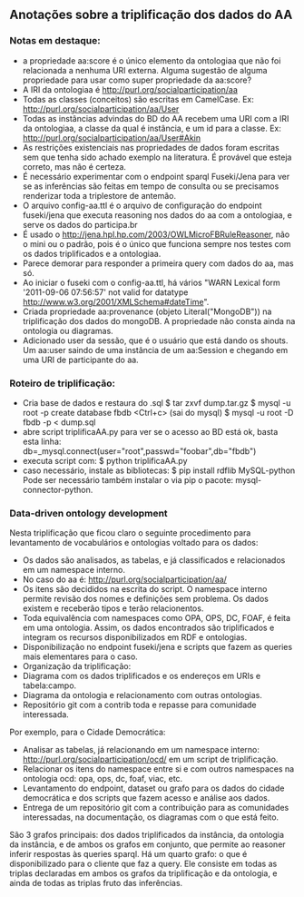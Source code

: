 ## Anotações sobre a triplificação dos dados do AA

### Notas em destaque:

* a propriedade aa:score é o único elemento da ontologiaa que não foi relacionada a nenhuma URI externa. Alguma sugestão de alguma propriedade para usar como super propriedade da aa:score?
* A IRI da ontologiaa é http://purl.org/socialparticipation/aa
* Todas as classes (conceitos) são escritas em CamelCase. Ex:
http://purl.org/socialparticipation/aa/User
* Todas as instâncias advindas do BD do AA recebem uma URI com a IRI da ontologiaa, a classe da qual é instância, e um id para a classe. Ex: http://purl.org/socialparticipation/aa/User#Akin
* As restrições existenciais nas propriedades de dados foram escritas sem que tenha sido achado exemplo na literatura. É provável que esteja correto, mas não é certeza.
* É necessário experimentar com o endpoint sparql Fuseki/Jena para ver se as inferências são feitas em tempo de consulta ou se precisamos renderizar toda a triplestore de antemão.
* O arquivo config-aa.ttl é o arquivo de configuração do endpoint fuseki/jena que executa reasoning nos dados do aa com a ontologiaa, e serve os dados do participa.br
* É usado o http://jena.hpl.hp.com/2003/OWLMicroFBRuleReasoner, não o mini ou o padrão, pois é o único que funciona sempre nos testes com os dados triplificados e a ontologiaa.
* Parece demorar para responder a primeira query com dados do aa, mas só.
* Ao iniciar o fuseki com o config-aa.ttl, há vários "WARN  Lexical form '2011-09-06 07:56:57' not valid for datatype http://www.w3.org/2001/XMLSchema#dateTime".
* Criada propriedade aa:provenance (objeto Literal("MongoDB")) na triplificação dos dados do mongoDB. A propriedade não consta ainda na ontologia ou diagramas.
* Adicionado user da sessão, que é o usuário que está dando os shouts. Um aa:user saindo de uma instância de um aa:Session e chegando em uma URI de participante do aa.


### Roteiro de triplificação:
* Cria base de dados e restaura do .sql
    $ tar zxvf dump.tar.gz
    $ mysql -u root -p
    create database fbdb
    <Ctrl+c> (sai do mysql)
    $ mysql -u root -D fbdb -p < dump.sql
* abre script triplificaAA.py para ver se o acesso ao BD está ok, basta esta linha:
    db=_mysql.connect(user="root",passwd="foobar",db="fbdb")
* executa script com:
    $ python triplificaAA.py
* caso necessário, instale as bibliotecas:
    $ pip install rdflib MySQL-python
Pode ser necessário também instalar o via pip o pacote: mysql-connector-python.

### Data-driven ontology development
Nesta triplificação que ficou claro o seguinte procedimento
para levantamento de vocabulários e ontologias voltado para os dados:
* Os dados são analisados, as tabelas, e já classificados e relacionados em um namespace interno.
 * No caso do aa é: http://purl.org/socialparticipation/aa/
 * Os itens são decididos na escrita do script. O namespace interno permite revisão dos nomes e definições sem problema. Os dados existem e receberão tipos e terão relacionentos.
* Toda equivalência com namespaces como OPA, OPS, DC, FOAF, é feita em uma ontologia. Assim, os dados encontrados são triplificados e integram os recursos disponibilizados em RDF e ontologias.
* Disponibilização no endpoint fuseki/jena e scripts que fazem as queries mais elementares para o caso.
* Organização da triplificação:
 * Diagrama com os dados triplificados e os endereços em URIs e tabela:campo.
 * Diagrama da ontologia e relacionamento com outras ontologias.
 * Repositório git com a contrib toda e repasse para comunidade interessada.

Por exemplo, para o Cidade Democrática:
* Analisar as tabelas, já relacionando em um namespace interno: http://purl.org/socialparticipation/ocd/ em um script de triplificação.
* Relacionar os itens do namespace entre si e com outros namespaces na ontologia ocd: opa, ops, dc, foaf, viac, etc.
* Levantamento do endpoint, dataset ou grafo para os dados do cidade democrática e dos scripts que fazem acesso e análise aos dados.
* Entrega de um repositório git com a contribuição para as comunidades interessadas, na documentação, os diagramas com o que está feito.

São 3 grafos principais: dos dados triplificados da instância, da ontologia da instância, e de ambos os grafos em conjunto, que permite ao reasoner inferir respostas às queries sparql. Há um quarto grafo: o que é disponibilizado para o cliente que faz a query. Ele consiste em todas as triplas declaradas em ambos os grafos da triplificação e da ontologia, e ainda de todas as triplas fruto das inferências.
